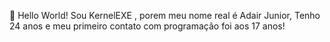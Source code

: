 👋 Hello World!
Sou KernelEXE , porem meu nome real é Adair Junior, Tenho 24 anos e meu primeiro contato com programação foi aos 17 anos!
